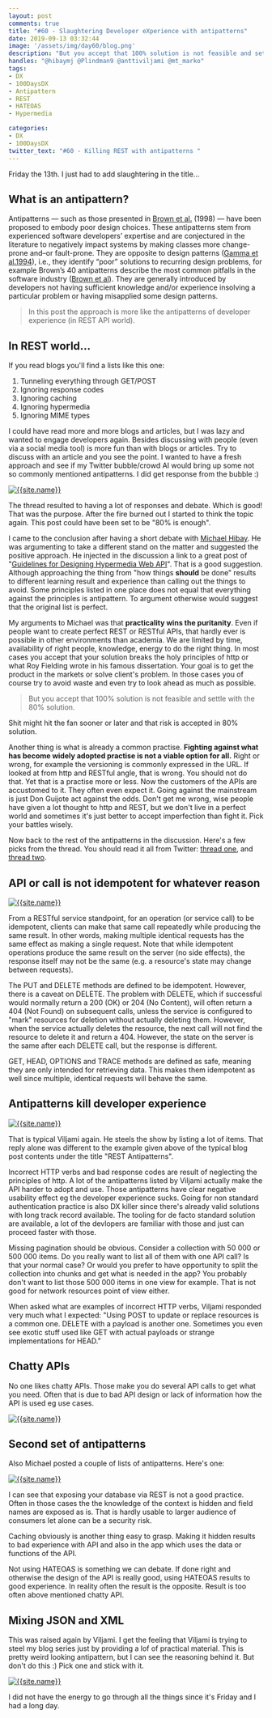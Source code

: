 ```yaml
---
layout: post
comments: true
title: "#60 - Slaughtering Developer eXperience with antipatterns"
date: 2019-09-13 03:32:44
image: '/assets/img/day60/blog.png'
description: "But you accept that 100% solution is not feasible and settle with the 80% solution."
handles: "@hibaymj @Plindman9 @anttiviljami @mt_marko" 
tags:
- DX 
- 100DaysDX
- Antipattern
- REST
- HATEOAS
- Hypermedia

categories:
- DX
- 100DaysDX
twitter_text: "#60 - Killing REST with antipatterns "
---
```


Friday the 13th. I just had to add slaughtering in the title...

## What is an antipattern?

Antipatterns — such as those presented in [Brown et al.](https://dl.acm.org/citation.cfm?id=280487) (1998) — have been proposed to embody poor design choices. These antipatterns stem from experienced software developers’  expertise  and  are  conjectured  in  the  literature  to  negatively  impact systems by making classes more change-prone and–or fault-prone. They are opposite to  design  patterns  ([Gamma  et  al.1994](http://asi.insa-rouen.fr/enseignement/siteUV/genie_logiciel/supports/ressources/exemples_de_la_vie_reelle_pour_illustrer_pattern.pdf)),  i.e.,  they  identify  “poor”  solutions  to recurring design problems, for example Brown’s 40 antipatterns describe the most common  pitfalls  in  the  software  industry  ([Brown  et  al](https://dl.acm.org/citation.cfm?id=280487)).  They  are  generally introduced  by  developers  not  having  sufficient  knowledge  and/or  experience  insolving a particular problem or having misapplied some design patterns.

<blockquote>In this post the approach is more like the antipatterns of developer experience (in REST API world).</blockquote> 

## In REST world...

If you read blogs you'll find a lists like this one: 

1. Tunneling everything through GET/POST
2. Ignoring response codes
3. Ignoring caching
4. Ignoring hypermedia
5. Ignoring MIME types

I could have read more and more blogs and articles, but I was lazy and wanted to engage developers again. Besides discussing with people (even via a social media tool) is more fun than with blogs or articles. Try to discuss with an article and you see the point. I wanted to have a fresh approach and see if my Twitter bubble/crowd AI would bring up some not so commonly mentioned antipatterns. I did get response from the bubble :) 

<a href="https://twitter.com/Jarkko_Moilanen/status/1172506899658547201"><img itemprop="image" src="/assets/img/day60/jarkko.png" alt="{{site.name}}"></a>

The thread resulted to having a lot of responses and debate. Which is good! That was the purpose. After the fire burned out I started to think the topic again. This post could have been set to be "80% is enough". 

I came to the conclusion after having a short debate with [Michael Hibay](https://twitter.com/hibaymj). He was argumenting to take a different stand on the matter and suggested the positive approach. He injected in the discussion a link to a great post of "[Guidelines for Designing Hypermedia Web API](https://blog.michaelhibay.com/2017/03/29/development-guidelines-for-hypermedia-apis/)". That is a good suggestion. Although approaching the thing from "how things **should** be done" results to different learning result and experience than calling out the things to avoid. Some principles listed in one place does not equal that everything against the principles is antipattern. To argument otherwise would suggest that the original list is perfect. 

My arguments to Michael was that **practicality wins the puritanity**. Even if people want to create perfect REST or RESTful APIs, that hardly ever is possible in other environments than academia. We are limited by time, availability of right people, knowledge, energy to do the right thing. In most cases you accept that your solution breaks the holy principles of http or what Roy Fielding wrote in his famous dissertation. Your goal is to get the product in the markets or solve client's problem. In those cases you of course try to avoid waste and even try to look ahead as much as possible. 

<blockquote>But you accept that 100% solution is not feasible and settle with the 80% solution. </blockquote>

Shit might hit the fan sooner or later and that risk is accepted in 80% solution. 

Another thing is what is already a common practise. **Fighting against what has become widely adopted practise is not a viable option for all.** Right or wrong, for example the versioning is commonly expressed in the URL. If looked at from http and RESTful angle, that is wrong. You should not do that. Yet that is a practise more or less. Now the customers of the APIs are accustomed to it. They often even expect it. Going against the mainstream is just Don Guijote act against the odds. Don't get me wrong, wise people have given a lot thought to http and REST, but we don't live in a perfect world and sometimes it's just better to accept imperfection than fight it. Pick your battles wisely.  

Now back to the rest of the antipatterns in the discussion. Here's a few picks from the thread. You should read it all from Twitter: [thread one](https://twitter.com/Jarkko_Moilanen/status/1172506899658547201), and [thread two](https://twitter.com/anttiviljami/status/1172510397598982144). 

## API or call is not idempotent for whatever reason

<a href="https://twitter.com/mt_marko/status/1172521995503833093"><img itemprop="image" src="/assets/img/day60/marko.png" alt="{{site.name}}"></a>

From a RESTful service standpoint, for an operation (or service call) to be idempotent, clients can make that same call repeatedly while producing the same result. In other words, making multiple identical requests has the same effect as making a single request. Note that while idempotent operations produce the same result on the server (no side effects), the response itself may not be the same (e.g. a resource's state may change between requests).

The PUT and DELETE methods are defined to be idempotent. However, there is a caveat on DELETE. The problem with DELETE, which if successful would normally return a 200 (OK) or 204 (No Content), will often return a 404 (Not Found) on subsequent calls, unless the service is configured to "mark" resources for deletion without actually deleting them. However, when the service actually deletes the resource, the next call will not find the resource to delete it and return a 404. However, the state on the server is the same after each DELETE call, but the response is different.

GET, HEAD, OPTIONS and TRACE methods are defined as safe, meaning they are only intended for retrieving data. This makes them idempotent as well since multiple, identical requests will behave the same.

## Antipatterns kill developer experience

<a href="https://twitter.com/anttiviljami/status/1172510397598982144"><img itemprop="image" src="/assets/img/day60/viljami.png" alt="{{site.name}}"></a>

That is typical Viljami again. He steels the show by listing a lot of items. That reply alone was different to the example given above of the typical blog post contents under the title "REST Antipatterns". 

Incorrect HTTP verbs and bad response codes are result of neglecting the principles of http. A lot of the antipatterns listed by Viljami actually make the API harder to adopt and use. Those antipatterns have clear negative usability effect eg the developer experience sucks. Going for non standard authentication practice is also DX killer since there's already valid solutions with long track record available. The tooling for de facto standard solution are available, a lot of the devlopers are familiar with those and just can proceed faster with those. 

Missing pagination should be obvious. Consider a collection with 50 000 or 500 000 items. Do you really want to list all of them with one API call? Is that your normal case? Or would you prefer to have opportunity to split the collection into chunks and get what is needed in the app? You probably don't want to list those 500 000 items in one view for example. That is not good for network resources point of view either. 

When asked what are examples of incorrect HTTP verbs, Viljami responded very much what I expected: "Using POST to update or replace resources is a common one. DELETE with a payload is another one. Sometimes you even see exotic stuff used like GET with actual payloads or  strange implementations for HEAD." 

## Chatty APIs

No one likes chatty APIs. Those make you do several API calls to get what you need. Often that is due to bad API design or lack of information how the API is used eg use cases. 

<a href="https://twitter.com/anttiviljami/status/1172514117544026112"><img itemprop="image" src="/assets/img/day60/viljami2.png" alt="{{site.name}}"></a>

## Second set of antipatterns

Also Michael posted a couple of lists of antipatterns. Here's one: 

<a href="https://twitter.com/hibaymj/status/1172538440170299398"><img itemprop="image" src="/assets/img/day60/michael.png" alt="{{site.name}}"></a>

I can see that exposing your database via REST is not a good practice. Often in those cases the the knowledge of the context is hidden and field names are exposed as is. That is hardly usable to larger audience of consumers let alone can be a security risk. 

Caching obviously is another thing easy to grasp. Making it hidden results to bad experience with API and also in the app which uses the data or functions of the API. 

Not using HATEOAS is something we can debate. If done right and otherwise the design of the API is really good, using HATEOAS results to good experience. In reality often the result is the opposite. Result is too often above mentioned chatty API.  

## Mixing JSON and XML

This was raised again by Viljami. I get the feeling that Viljami is trying to steel my blog series just by providing a lof of practical material. This is pretty weird looking antipattern, but I can see the reasoning behind it. But don't do this :) Pick one and stick with it. 

<a href="https://twitter.com/anttiviljami/status/1172555294817378305"><img itemprop="image" src="/assets/img/day60/viljami3.png" alt="{{site.name}}"></a>

I did not have the energy to go through all the things since it's Friday and I had a long day. 
